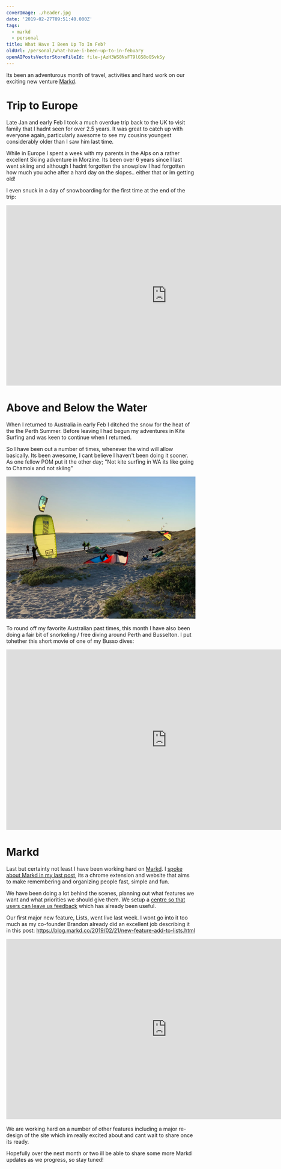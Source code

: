 ```yaml
---
coverImage: ./header.jpg
date: '2019-02-27T09:51:40.000Z'
tags:
  - markd
  - personal
title: What Have I Been Up To In Feb?
oldUrl: /personal/what-have-i-been-up-to-in-febuary
openAIPostsVectorStoreFileId: file-jAzH3WS8NsFT9lGS8oGSvkSy
---
```


Its been an adventurous month of travel, activities and hard work on our exciting new venture [Markd](https://markd.co).

<!-- more -->

# Trip to Europe

Late Jan and early Feb I took a much overdue trip back to the UK to visit family that I hadnt seen for over 2.5 years. It was great to catch up with everyone again, particularly awesome to see my cousins youngest considerably older than I saw him last time.

While in Europe I spent a week with my parents in the Alps on a rather excellent Skiing adventure in Morzine. Its been over 6 years since I last went skiing and although I hadnt forgotten the snowplow I had forgotten how much you ache after a hard day on the slopes.. either that or im getting old!

I even snuck in a day of snowboarding for the first time at the end of the trip:

<iframe width="853" height="480" src="https://www.youtube.com/embed/rUpN_Qrh3vc" frameborder="0" allow="autoplay; encrypted-media" allowfullscreen></iframe>

# Above and Below the Water

When I returned to Australia in early Feb I ditched the snow for the heat of the the Perth Summer. Before leaving I had begun my adventures in Kite Surfing and was keen to continue when I returned.

So I have been out a number of times, whenever the wind will allow basically. Its been awesome, I cant believe I haven't been doing it sooner. As one fellow POM put it the other day; "Not kite surfing in WA its like going to Chamoix and not skiing"

[![](./kiting.jpg)](./kiting.jpg)

To round off my favorite Australian past times, this month I have also been doing a fair bit of snorkeling / free diving around Perth and Busselton. I put tohether this short movie of one of my Busso dives:

<iframe width="853" height="480" src="https://www.youtube.com/embed/YeOIC7A582M" frameborder="0" allow="autoplay; encrypted-media" allowfullscreen></iframe>

# Markd

Last but certainty not least I have been working hard on [Markd](https://markd.co). I [spoke about Markd in my last post](/personal/farewell-bamboo-hello-markd/), its a chrome extension and website that aims to make remembering and organizing people fast, simple and fun.

We have been doing a lot behind the scenes, planning out what features we want and what priorities we should give them. We setup a [centre so that users can leave us feedback](https://markd.public.makerkit.co/) which has already been useful.

Our first major new feature, Lists, went live last week. I wont go into it too much as my co-founder Brandon already did an excellent job describing it in this post: https://blog.markd.co/2019/02/21/new-feature-add-to-lists.html

<iframe width="853" height="480" src="https://www.youtube.com/embed/9_IFBqUas6s" frameborder="0" allow="autoplay; encrypted-media" allowfullscreen></iframe>

We are working hard on a number of other features including a major re-design of the site which im really excited about and cant wait to share once its ready.

Hopefully over the next month or two ill be able to share some more Markd updates as we progress, so stay tuned!
